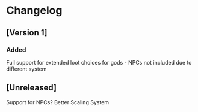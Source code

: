 # Changelog

## [Version 1]
### Added
Full support for extended loot choices for gods - NPCs not included due to different system

## [Unreleased]
Support for NPCs?
Better Scaling System
